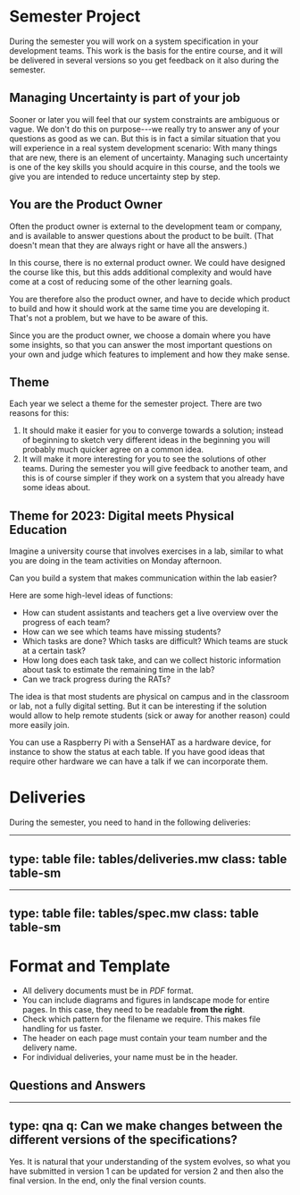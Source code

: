 # Semester Project

During the semester you will work on a system specification in your development teams. 
This work is the basis for the entire course, and it will be delivered in several versions so you get feedback on it also during the semester.


## Managing Uncertainty is part of your job

Sooner or later you will feel that our system constraints are ambiguous or vague. We don't do this on purpose---we really try to answer any of your questions as good as we can. But this is in fact a similar situation that you will experience in a real system development scenario: With many things that are new, there is an element of uncertainty. Managing such uncertainty is one of the key skills you should acquire in this course, and the tools we give you are intended to reduce uncertainty step by step.


## You are the Product Owner

Often the product owner is external to the development team or company, and is available to answer questions about the product to be built. (That doesn't mean that they are always right or have all the answers.)

In this course, there is no external product owner. We could have designed the course like this, but this adds additional complexity and would have come at a cost of reducing some of the other learning goals. 

You are therefore also the product owner, and have to decide which product to build and how it should work at the same time you are developing it. That's not a problem, but we have to be aware of this.

Since you are the product owner, we choose a domain where you have some insights, so that you can answer the most important questions on your own and judge which features to implement and how they make sense.


## Theme

Each year we select a theme for the semester project. There are two reasons for this: 

1. It should make it easier for you to converge towards a solution; instead of beginning to sketch very different ideas in the beginning you will probably much quicker agree on a common idea.
2. It will make it more interesting for you to see the solutions of other teams. During the semester you will give feedback to another team, and this is of course simpler if they work on a system that you already have some ideas about.

## Theme for 2023: Digital meets Physical Education

Imagine a university course that involves exercises in a lab, similar to what you are doing in the team activities on Monday afternoon. 

Can you build a system that makes communication within the lab easier? 

Here are some high-level ideas of functions:

- How can student assistants and teachers get a live overview over the progress of each team?
- How can we see which teams have missing students?
- Which tasks are done? Which tasks are difficult? Which teams are stuck at a certain task?
- How long does each task take, and can we collect historic information about task to estimate the remaining time in the lab?
- Can we track progress during the RATs?

The idea is that most students are physical on campus and in the classroom or lab, not a fully digital setting. But it can be interesting if the solution would allow to help remote students (sick or away for another reason) could more easily join. 

You can use a Raspberry Pi with a SenseHAT as a hardware device, for instance to show the status at each table. If you have good ideas that require other hardware we can have a talk if we can incorporate them. 


# Deliveries

During the semester, you need to hand in the following deliveries: 

---
type: table
file: tables/deliveries.mw
class: table table-sm 
---


---
type: table
file: tables/spec.mw
class: table table-sm
---


# Format and Template 


- All delivery documents must be in *PDF* format. 
- You can include diagrams and figures in landscape mode for entire pages. In this case, they need to be readable **from the right**. 
- Check which pattern for the filename we require. This makes file handling for us faster.
- The header on each page must contain your team number and the delivery name.
- For individual deliveries, your name must be in the header.



## Questions and Answers

---
type: qna
q: Can we make changes between the different versions of the specifications?
---
Yes. It is natural that your understanding of the system evolves, so what you have submitted in version 1 can be updated for version 2 and then also the final version. In the end, only the final version counts.
  